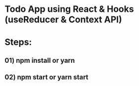 # Todo App using React & Hooks (useReducer & Context API)

# Steps:

## 01) npm install or yarn
## 02) npm start or yarn start

